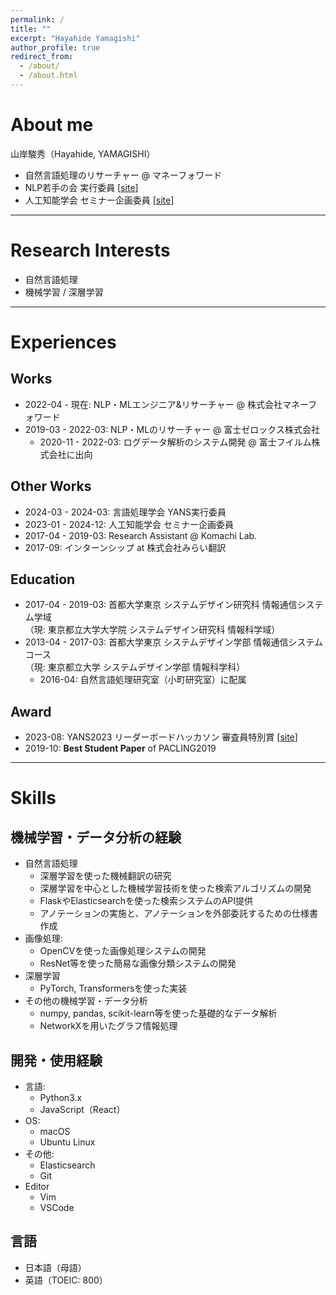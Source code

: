 ```yaml
---
permalink: /
title: ""
excerpt: "Hayahide Yamagishi"
author_profile: true
redirect_from: 
  - /about/
  - /about.html
---
```


# About me
山岸駿秀（Hayahide, YAMAGISHI）  
- 自然言語処理のリサーチャー @ マネーフォワード  
- NLP若手の会 実行委員 [[site](https://yans.anlp.jp/entry/yans2024members)]
- 人工知能学会 セミナー企画委員 [[site](https://www.ai-gakkai.or.jp/event/ai-seminar/planningboard_2023/)]

---

# Research Interests
- 自然言語処理
- 機械学習 / 深層学習

---

# Experiences
## Works
- 2022-04 - 現在: NLP・MLエンジニア&リサーチャー @ 株式会社マネーフォワード
- 2019-03 - 2022-03:  NLP・MLのリサーチャー @ 富士ゼロックス株式会社
  - 2020-11 - 2022-03:  ログデータ解析のシステム開発 @ 富士フイルム株式会社に出向

## Other Works
- 2024-03 - 2024-03: 言語処理学会 YANS実行委員
- 2023-01 - 2024-12: 人工知能学会 セミナー企画委員
- 2017-04 - 2019-03: Research Assistant @ Komachi Lab.
- 2017-09: インターンシップ at 株式会社みらい翻訳


## Education
- 2017-04 - 2019-03: 首都大学東京 システムデザイン研究科 情報通信システム学域  
（現: 東京都立大学大学院 システムデザイン研究科 情報科学域）
- 2013-04 - 2017-03: 首都大学東京 システムデザイン学部 情報通信システムコース  
（現: 東京都立大学 システムデザイン学部 情報科学科）
  - 2016-04: 自然言語処理研究室（小町研究室）に配属

## Award
- 2023-08: YANS2023 リーダーボードハッカソン 審査員特別賞 [[site](https://yans.anlp.jp/entry/yans2023report)]
- 2019-10: **Best Student Paper** of PACLING2019

---
# Skills
## 機械学習・データ分析の経験
- 自然言語処理
  - 深層学習を使った機械翻訳の研究
  - 深層学習を中心とした機械学習技術を使った検索アルゴリズムの開発
  - FlaskやElasticsearchを使った検索システムのAPI提供
  - アノテーションの実施と、アノテーションを外部委託するための仕様書作成
- 画像処理:
  - OpenCVを使った画像処理システムの開発
  - ResNet等を使った簡易な画像分類システムの開発
- 深層学習
  - PyTorch, Transformersを使った実装
- その他の機械学習・データ分析
  - numpy, pandas, scikit-learn等を使った基礎的なデータ解析
  - NetworkXを用いたグラフ情報処理

## 開発・使用経験
- 言語: 
  - Python3.x
  - JavaScript（React）
- OS:
  - macOS
  - Ubuntu Linux
- その他:
  - Elasticsearch
  - Git
- Editor
  - Vim
  - VSCode
  
## 言語
- 日本語（母語）
- 英語（TOEIC: 800）


